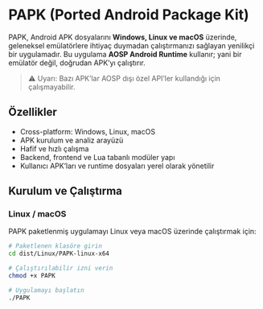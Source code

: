 # PAPK (Ported Android Package Kit)

PAPK, Android APK dosyalarını **Windows, Linux ve macOS** üzerinde, geleneksel emülatörlere ihtiyaç duymadan çalıştırmanızı sağlayan yenilikçi bir uygulamadır. Bu uygulama **AOSP Android Runtime** kullanır; yani bir emülatör değil, doğrudan APK’yı çalıştırır.

> ⚠️ Uyarı: Bazı APK’lar AOSP dışı özel API’ler kullandığı için çalışmayabilir.

## Özellikler

- Cross-platform: Windows, Linux, macOS
- APK kurulum ve analiz arayüzü
- Hafif ve hızlı çalışma
- Backend, frontend ve Lua tabanlı modüler yapı
- Kullanıcı APK’ları ve runtime dosyaları yerel olarak yönetilir

## Kurulum ve Çalıştırma

### Linux / macOS

PAPK paketlenmiş uygulamayı Linux veya macOS üzerinde çalıştırmak için:

```bash
# Paketlenen klasöre girin
cd dist/Linux/PAPK-linux-x64

# Çalıştırılabilir izni verin
chmod +x PAPK

# Uygulamayı başlatın
./PAPK
